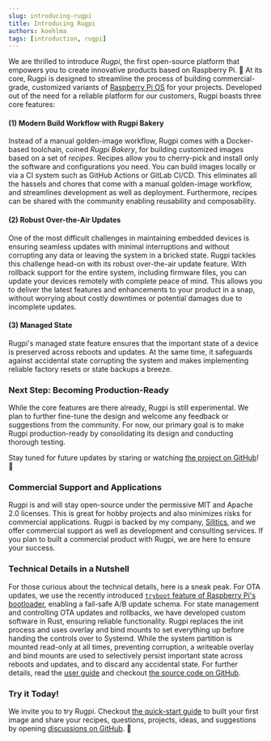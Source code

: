 ```yaml
---
slug: introducing-rugpi
title: Introducing Rugpi
authors: koehlma
tags: [introduction, rugpi]
---
```


We are thrilled to introduce _Rugpi_, the first open-source platform that empowers you to create innovative products based on Raspberry Pi. 🎉
At its core, Rugpi is designed to streamline the process of building commercial-grade, customized variants of [Raspberry Pi OS](https://www.raspberrypi.com/software/) for your projects.
Developed out of the need for a reliable platform for our customers, Rugpi boasts three core features:

<!-- truncate -->

#### (1) Modern Build Workflow with Rugpi Bakery

Instead of a manual golden-image workflow, Rugpi comes with a Docker-based toolchain, coined _Rugpi Bakery_, for building customized images based on a set of _recipes_.
Recipes allow you to cherry-pick and install only the software and configurations you need.
You can build images locally or via a CI system such as GitHub Actions or GitLab CI/CD.
This eliminates all the hassels and chores that come with a manual golden-image workflow, and streamlines development as well as deployment.
Furthermore, recipes can be shared with the community enabling reusability and composability.

#### (2) Robust Over-the-Air Updates

One of the most difficult challenges in maintaining embedded devices is ensuring seamless updates with minimal interruptions and without corrupting any data or leaving the system in a bricked state.
Rugpi tackles this challenge head-on with its robust over-the-air update feature. With rollback support for the entire system, including firmware files, you can update your devices remotely with complete peace of mind.
This allows you to deliver the latest features and enhancements to your product in a snap, without worrying about costly downtimes or potential damages due to incomplete updates.

#### (3) Managed State

Rugpi's managed state feature ensures that the important state of a device is preserved across reboots and updates.
At the same time, it safeguards against accidental state corrupting the system and makes implementing reliable factory resets or state backups a breeze.

### Next Step: Becoming Production-Ready

While the core features are there already, Rugpi is still experimental.
We plan to further fine-tune the design and welcome any feedback or suggestions from the community.
For now, our primary goal is to make Rugpi production-ready by consolidating its design and conducting thorough testing.

Stay tuned for future updates by staring or watching [the project on GitHub](https://github.com/silitics/rugpi)! 📣

### Commercial Support and Applications

Rugpi is and will stay open-source under the permissive MIT and Apache 2.0 licenses.
This is great for hobby projects and also minimizes risks for commercial applications.
Rugpi is backed by my company, [Silitics](https://www.silitics.com), and we offer commercial support as well as development and consulting services.
If you plan to built a commercial product with Rugpi, we are here to ensure your success.

### Technical Details in a Nutshell

For those curious about the technical details, here is a sneak peak.
For OTA updates, we use the recently introduced [`tryboot` feature of Raspberry Pi's bootloader](https://www.raspberrypi.com/documentation/computers/raspberry-pi.html#fail-safe-os-updates-tryboot), enabling a fail-safe A/B update schema.
For state management and controlling OTA updates and rollbacks, we have developed custom software in Rust, ensuring reliable functionality.
Rugpi replaces the init process and uses overlay and bind mounts to set everything up before handing the controls over to Systemd.
While the system partition is mounted read-only at all times, preventing corruption, a writeable overlay and bind mounts are used to selectively persist important state across reboots and updates, and to discard any accidental state.
For further details, read the [user guide](../docs/getting-started) and checkout [the source code on GitHub](https://github.com/silitics/rugpi/tree/main).

### Try it Today!

We invite you to try Rugpi.
Checkout [the quick-start guide](/docs/getting-started) to built your first image and share your recipes, questions, projects, ideas, and suggestions by opening [discussions on GitHub](https://github.com/silitics/rugpi/discussions). 🚀
